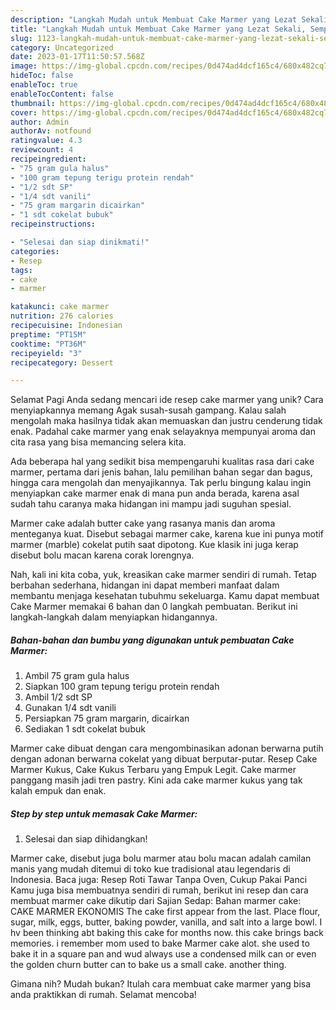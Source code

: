 ```yaml
---
description: "Langkah Mudah untuk Membuat Cake Marmer yang Lezat Sekali, Sempurna"
title: "Langkah Mudah untuk Membuat Cake Marmer yang Lezat Sekali, Sempurna"
slug: 1123-langkah-mudah-untuk-membuat-cake-marmer-yang-lezat-sekali-sempurna
category: Uncategorized
date: 2023-01-17T11:50:57.568Z
image: https://img-global.cpcdn.com/recipes/0d474ad4dcf165c4/680x482cq70/cake-marmer-foto-resep-utama.jpg
hideToc: false
enableToc: true
enableTocContent: false
thumbnail: https://img-global.cpcdn.com/recipes/0d474ad4dcf165c4/680x482cq70/cake-marmer-foto-resep-utama.jpg
cover: https://img-global.cpcdn.com/recipes/0d474ad4dcf165c4/680x482cq70/cake-marmer-foto-resep-utama.jpg
author: Admin
authorAv: notfound
ratingvalue: 4.3
reviewcount: 4
recipeingredient:
- "75 gram gula halus"
- "100 gram tepung terigu protein rendah"
- "1/2 sdt SP"
- "1/4 sdt vanili"
- "75 gram margarin dicairkan"
- "1 sdt cokelat bubuk"
recipeinstructions:

- "Selesai dan siap dinikmati!"
categories:
- Resep
tags:
- cake
- marmer

katakunci: cake marmer 
nutrition: 276 calories
recipecuisine: Indonesian
preptime: "PT15M"
cooktime: "PT36M"
recipeyield: "3"
recipecategory: Dessert

---
```



Selamat Pagi Anda sedang mencari ide resep cake marmer yang unik? Cara menyiapkannya memang Agak susah-susah gampang. Kalau salah mengolah maka hasilnya tidak akan memuaskan dan justru cenderung tidak enak. Padahal cake marmer yang enak selayaknya mempunyai aroma dan cita rasa yang bisa memancing selera kita.


Ada beberapa hal yang sedikit bisa mempengaruhi kualitas rasa dari cake marmer, pertama dari jenis bahan, lalu pemilihan bahan segar dan bagus, hingga cara mengolah dan menyajikannya. Tak perlu bingung kalau ingin menyiapkan cake marmer enak di mana pun anda berada, karena asal sudah tahu caranya maka hidangan ini mampu jadi suguhan spesial.

Marmer cake adalah butter cake yang rasanya manis dan aroma menteganya kuat. Disebut sebagai marmer cake, karena kue ini punya motif marmer (marble) cokelat putih saat dipotong. Kue klasik ini juga kerap disebut bolu macan karena corak lorengnya.


Nah, kali ini kita coba, yuk, kreasikan cake marmer sendiri di rumah. Tetap berbahan sederhana, hidangan ini dapat memberi manfaat dalam membantu menjaga kesehatan tubuhmu sekeluarga. Kamu dapat membuat Cake Marmer memakai 6 bahan dan 0 langkah pembuatan. Berikut ini langkah-langkah dalam menyiapkan hidangannya.

<!--inarticleads1-->

##### Bahan-bahan dan bumbu yang digunakan untuk pembuatan Cake Marmer:

1. Ambil 75 gram gula halus
1. Siapkan 100 gram tepung terigu protein rendah
1. Ambil 1/2 sdt SP
1. Gunakan 1/4 sdt vanili
1. Persiapkan 75 gram margarin, dicairkan
1. Sediakan 1 sdt cokelat bubuk


Marmer cake dibuat dengan cara mengombinasikan adonan berwarna putih dengan adonan berwarna cokelat yang dibuat berputar-putar. Resep Cake Marmer Kukus, Cake Kukus Terbaru yang Empuk Legit. Cake marmer panggang masih jadi tren pastry. Kini ada cake marmer kukus yang tak kalah empuk dan enak. 

<!--inarticleads2-->

##### Step by step untuk memasak Cake Marmer:


1. Selesai dan siap dihidangkan!

Marmer cake, disebut juga bolu marmer atau bolu macan adalah camilan manis yang mudah ditemui di toko kue tradisional atau legendaris di Indonesia. Baca juga: Resep Roti Tawar Tanpa Oven, Cukup Pakai Panci Kamu juga bisa membuatnya sendiri di rumah, berikut ini resep dan cara membuat marmer cake dikutip dari Sajian Sedap: Bahan marmer cake: CAKE MARMER EKONOMIS The cake first appear from the last. Place flour, sugar, milk, eggs, butter, baking powder, vanilla, and salt into a large bowl. I hv been thinking abt baking this cake for months now. this cake brings back memories. i remember mom used to bake Marmer cake alot. she used to bake it in a square pan and wud always use a condensed milk can or even the golden churn butter can to bake us a small cake. another thing. 

Gimana nih? Mudah bukan? Itulah cara membuat cake marmer yang bisa anda praktikkan di rumah. Selamat mencoba!
